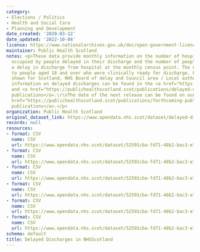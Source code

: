 ```yaml
---
category:
- Elections / Politics
- Health and Social Care
- Planning and Development
date_created: '2020-03-12'
date_updated: '2022-10-04'
license: https://www.nationalarchives.gov.uk/doc/open-government-licence/version/3/
maintainer: Public Health Scotland
notes: <p>These data provide monthly information on the number of hospital bed days
  occupied by people delayed in their discharge and the number of people experiencing
  a delay in discharge from hospital at the monthly census point. The data relate
  to people aged 18 and over who were clinically ready for discharge. Figures are
  shown for Scotland, NHS Board of delay and Council area / Local authority of residence.\r\n\r\nFurther
  information on delayed discharges can be found in the <a href="https://publichealthscotland.scot/publications/delayed-discharges-in-nhsscotland-monthly/">monthly</a>
  and <a href="https://publichealthscotland.scot/publications/delayed-discharges-in-nhsscotland-annual/">annual
  publications</a>.\r\nThe date of the next release can be found on our list of <a
  href="https://publichealthscotland.scot/publications/forthcoming-publications/">forthcoming
  publications</a>.</p>
organization: Public Health Scotland
original_dataset_link: https://www.opendata.nhs.scot/dataset/delayed-discharges-in-nhsscotland
records: null
resources:
- format: CSV
  name: CSV
  url: https://www.opendata.nhs.scot/dataset/52591cba-fd71-48b2-bac3-e71ac108dfee/resource/fd354e4b-6211-48ba-8e4f-8356a5ed4215/download/2022-08_delayed-discharge-beddays-health-board.csv
- format: CSV
  name: CSV
  url: https://www.opendata.nhs.scot/dataset/52591cba-fd71-48b2-bac3-e71ac108dfee/resource/513d2d71-cf73-458e-8b44-4fa9bccbf50a/download/2022-08_delayed-discharge-beddays-council-area.csv
- format: CSV
  name: CSV
  url: https://www.opendata.nhs.scot/dataset/52591cba-fd71-48b2-bac3-e71ac108dfee/resource/49ca8a39-7f01-4e2b-acd6-205bc9827852/download/2022-08_delayed-discharge-census-health-board.csv
- format: CSV
  name: CSV
  url: https://www.opendata.nhs.scot/dataset/52591cba-fd71-48b2-bac3-e71ac108dfee/resource/0924cb38-25e6-431f-b144-7e30ab4a1a0b/download/2022-08_delayed-discharge-census-council-area.csv
- format: CSV
  name: CSV
  url: https://www.opendata.nhs.scot/dataset/52591cba-fd71-48b2-bac3-e71ac108dfee/resource/b7276489-6c88-455c-8429-033317f44914/download/2016-06_delayed-discharge-beddays-health-board.csv
- format: CSV
  name: CSV
  url: https://www.opendata.nhs.scot/dataset/52591cba-fd71-48b2-bac3-e71ac108dfee/resource/2a07d2e2-fa0b-4bf7-8a49-36db4ca5f35e/download/2016-06_delayed-discharge-beddays-council-area.csv
schema: default
title: Delayed Discharges in NHSScotland
---
```

